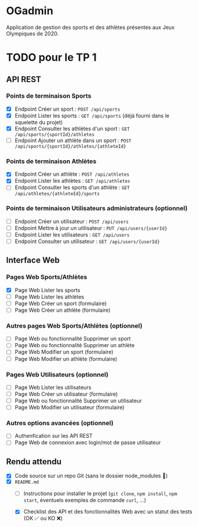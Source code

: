 # OGadmin
Application de gestion des sports et des athlètes présentes aux Jeux Olympiques de 2020.

# TODO pour le TP 1

## API REST

### Points de terminaison Sports

- [x] Endpoint Créer un sport : `POST /api/sports`
- [x] Endpoint Lister les sports : `GET /api/sports` (déjà fourni dans le squelette du projet)
- [x] Endpoint Consulter les athlètes d'un sport : `GET /api/sports/{sportId}/athletes`
- [ ] Endpoint Ajouter un athlète dans un sport : `POST /api/sports/{sportId}/athletes/{athleteId}`

### Points de terminaison Athlètes

- [x] Endpoint Créer un athlète : `POST /api/athletes`
- [x] Endpoint Lister les athlètes : `GET /api/athletes`
- [ ] Endpoint Consulter les sports d'un athlète : `GET /api/athletes/{athleteId}/sports`

### Points de terminaison Utilisateurs administrateurs (optionnel)

- [ ] Endpoint Créer un utilisateur : `POST /api/users`
- [ ] Endpoint Mettre à jour un utilisateur : `PUT /api/users/{userId}`
- [ ] Endpoint Lister les utilisateurs : `GET /api/users`
- [ ] Endpoint Consulter un utilisateur : `GET /api/users/{userId}`

## Interface Web

### Pages Web Sports/Athlètes

- [x] Page Web Lister les sports
- [ ] Page Web Lister les athlètes
- [ ] Page Web Créer un sport (formulaire)
- [ ] Page Web Créer un athlète (formulaire)

### Autres pages Web Sports/Athlètes (optionnel)

- [ ] Page Web ou fonctionnalité Supprimer un sport
- [ ] Page Web ou fonctionnalité Supprimer un athlète
- [ ] Page Web Modifier un sport (formulaire)
- [ ] Page Web Modifier un athlète (formulaire)

### Pages Web Utilisateurs (optionnel)

- [ ] Page Web Lister les utilisateurs
- [ ] Page Web Créer un utilisateur (formulaire)
- [ ] Page Web ou fonctionnalité Supprimer un utilisateur
- [ ] Page Web Modifier un utilisateur (formulaire)

### Autres options avancées (optionnel)

- [ ] Authenfication sur les API REST
- [ ] Page Web de connexion avec login/mot de passe utilisateur

## Rendu attendu

- [x] Code source sur un repo Git (sans le dossier node_modules 🙏)
- [x] `README.md`
  - [ ] Instructions pour installer le projet (`git clone`, `npm install`, `npm start`, éventuels exemples de commande `curl`, ...)
  - [x] Checklist des API et des fonctionnalités Web avec un statut des tests (OK ✅ ou KO ❌)

